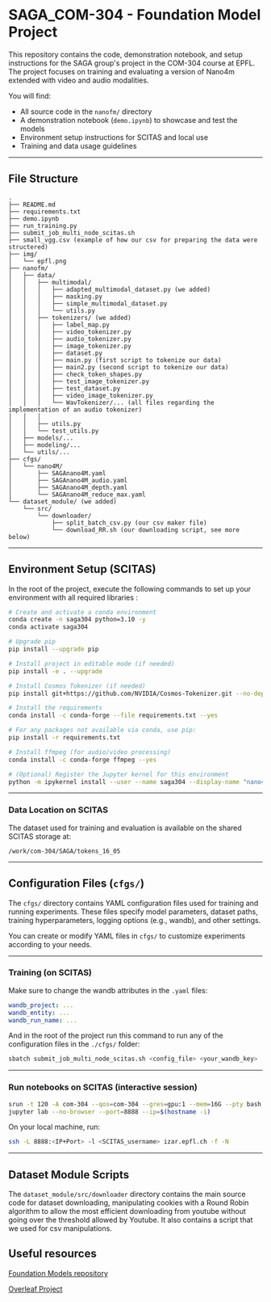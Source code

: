 # SAGA_COM-304 - Foundation Model Project

This repository contains the code, demonstration notebook, and setup instructions for the SAGA group's project in the COM-304 course at EPFL. The project focuses on training and evaluating a version of Nano4m extended with video and audio modalities.

You will find:
- All source code in the `nanofm/` directory
- A demonstration notebook (`demo.ipynb`) to showcase and test the models
- Environment setup instructions for SCITAS and local use
- Training and data usage guidelines

---

## File Structure

```text
.
├── README.md
├── requirements.txt
├── demo.ipynb
├── run_training.py
├── submit_job_multi_node_scitas.sh
├── small_vgg.csv (example of how our csv for preparing the data were structered)
├── img/
│   └── epfl.png
├── nanofm/
│   ├── data/
│   │   ├── multimodal/
│   │   │   ├── adapted_multimodal_dataset.py (we added)
│   │   │   ├── masking.py                      
│   │   │   ├── simple_multimodal_dataset.py
│   │   │   └── utils.py
│   │   ├── tokenizers/ (we added)
│   │   │   ├── label_map.py                  
│   │   │   ├── video_tokenizer.py
│   │   │   ├── audio_tokenizer.py
│   │   │   ├── image_tokenizer.py
│   │   │   ├── dataset.py
│   │   │   ├── main.py (first script to tokenize our data)
│   │   │   ├── main2.py (second script to tokenize our data)
│   │   │   ├── check_token_shapes.py       
│   │   │   ├── test_image_tokenizer.py
│   │   │   ├── test_dataset.py
│   │   │   ├── video_image_tokenizer.py
│   │   │   └── WavTokenizer/... (all files regarding the implementation of an audio tokenizer)
│   │   │       
│   │   ├── utils.py
│   │   └── test_utils.py
│   ├── models/...
│   ├── modeling/...
│   └── utils/...
├── cfgs/
│   └── nano4M/
│       ├── SAGAnano4M.yaml
│       ├── SAGAnano4M_audio.yaml
│       ├── SAGAnano4M_depth.yaml
│       └── SAGAnano4M_reduce_max.yaml
└── dataset_module/ (we added)
    └── src/
        └── downloader/
            ├── split_batch_csv.py (our csv maker file)
            └── download_RR.sh (our downloading script, see more below)
```

---

## Environment Setup (SCITAS)

In the root of the project, execute the following commands to set up your environment with all required libraries :

```bash
# Create and activate a conda environment
conda create -n saga304 python=3.10 -y
conda activate saga304

# Upgrade pip
pip install --upgrade pip

# Install project in editable mode (if needed)
pip install -e . --upgrade

# Install Cosmos Tokenizer (if needed)
pip install git+https://github.com/NVIDIA/Cosmos-Tokenizer.git --no-dependencies

# Install the requirements
conda install -c conda-forge --file requirements.txt --yes

# For any packages not available via conda, use pip:
pip install -r requirements.txt

# Install ffmpeg (for audio/video processing)
conda install -c conda-forge ffmpeg --yes

# (Optional) Register the Jupyter kernel for this environment
python -m ipykernel install --user --name saga304 --display-name "nano4M kernel (saga304)"
```

---

### Data Location on SCITAS

The dataset used for training and evaluation is available on the shared SCITAS storage at:

```
/work/com-304/SAGA/tokens_16_05
```

---
## Configuration Files (`cfgs/`)

The `cfgs/` directory contains YAML configuration files used for training and running experiments. These files specify model parameters, dataset paths, training hyperparameters, logging options (e.g., wandb), and other settings.

You can create or modify YAML files in `cfgs/` to customize experiments according to your needs.

---

### Training (on SCITAS)

Make sure to change the wandb attributes in the `.yaml` files:
```yaml
wandb_project: ...
wandb_entity: ...
wandb_run_name: ...
```
And in the root of the project run this command to run any of the configuration files in the `./cfgs/` folder:
```bash
sbatch submit_job_multi_node_scitas.sh <config_file> <your_wandb_key>
```

---

### Run notebooks on SCITAS (interactive session)
```bash
srun -t 120 -A com-304 --qos=com-304 --gres=gpu:1 --mem=16G --pty bash
jupyter lab --no-browser --port=8888 --ip=$(hostname -i)
```
On your local machine, run:
```bash
ssh -L 8888:<IP+Port> -l <SCITAS_username> izar.epfl.ch -f -N
```

---

## Dataset Module Scripts

The `dataset_module/src/downloader` directory contains the main source code for dataset downloading, manipulating cookies with a Round Robin algorithm to allow the most efficient downloading from youtube without going over the threshold allowed by Youtube. It also contains a script that we used for csv manipulations.


## Useful resources
[Foundation Models repository](https://github.com/EPFL-VILAB/com-304-FM-project)

[Overleaf Project](https://www.overleaf.com/read/brbpqrkfsnmn#35fa19)

